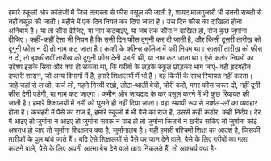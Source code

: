 हमारे स्कूलों और कॉलेजों में जिस तत्परता से फीस वसूल की जाती है, शायद मालगुजारी भी उतनी सख्ती से नहीं वसूल की जाती। महीने में एक दिन नियत कर दिया जाता है। उस दिन फीस का दाखिला होना अनिवार्य है। या तो फीस दीजिए, या नाम कटवाइए, या जब तक फीस न दाखिल हो, रोज कुछ जुर्माना दीजिए। कहीं-कहीं ऐसा भी नियम है कि उसी दिन फीस दुगुनी कर दी जाती है, और किसी दूसरी तारीख को दुगुनी फीस न दी तो नाम कट जाता है। काशी के क्वीन्स कॉलेज में यही नियम था। सातवीं तारीख को फीस न दो, तो इक्कीसवीं तारीख को दुगुनी फीस देनी पड़ती थी, या नाम कट जाता था। ऐसे कठोर नियमों का उद्देश्य इसके सिवा और क्या हो सकता था, कि गरीबों के लड़के स्कूल छोड़कर भाग जाएं- वही हृदयहीन दफ्तरी शासन, जो अन्य विभागों में है, हमारे शिक्षालयों में भी है। वह किसी के साथ रियायत नहीं करता। चाहे जहां से लाओ, कर्ज लो, गहने गिरवी रखो, लोटा-थाली बेचो, चोरी करो, मगर फीस जरूर दो, नहीं दूनी फीस देनी पड़ेगी, या नाम कट जाएगा। जमीन और जायदाद के कर वसूल करने में भी कुछ रियायत की जाती है। हमारे शिक्षालयों में नर्मी को घुसने ही नहीं दिया जाता। वहां स्थायी रूप से मार्शल-लॉ का व्यवहार होता है। कचहरी में पैसे का राज है, हमारे स्कूलों में भी पैसे का राज है, उससे कहीं कठोर, कहीं निर्दय। देर में आइए तो जुर्माना न आइए तो जुर्माना सबक न याद हो तो जुर्माना किताबें न खरीद सकिए तो जुर्माना कोई अपराध हो जाए तो जुर्माना शिक्षालय क्या है, जुर्मानालय है। यही हमारी पश्चिमी शिक्षा का आदर्श है, जिसकी तारीफों के पुल बांधे जाते हैं। यदि ऐसे शिक्षालयों से पैसे पर जान देने वाले, पैसे के लिए गरीबों का गला काटने वाले, पैसे के लिए अपनी आत्मा बेच देने वाले छात्र निकलते हैं, तो आश्चर्य क्या है-
